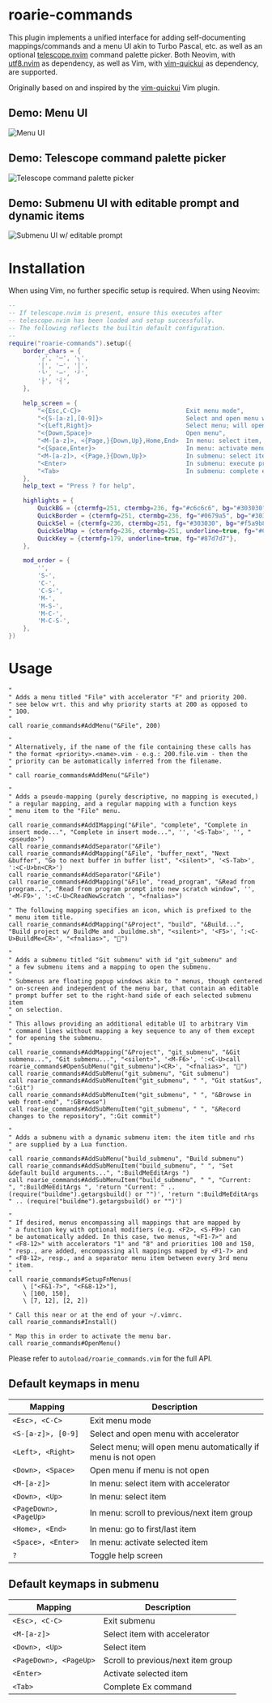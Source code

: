 # roarie-commands

This plugin implements a unified interface for adding self-documenting
mappings/commands and a menu UI akin to Turbo Pascal, etc. as well as
an optional [telescope.nvim](https://github.com/nvim-telescope/telescope.nvim)
command palette picker. Both Neovim, with [utf8.nvim](https://github.com/uga-rosa/utf8.nvim)
as dependency, as well as Vim, with [vim-quickui](https://github.com/skywind3000/vim-quickui)
as dependency, are supported.  
  
Originally based on and inspired by the [vim-quickui](https://github.com/skywind3000/vim-quickui)
Vim plugin.

## Demo: Menu UI
![Menu UI](https://github.com/lalbornoz/roarie-commands.vim/blob/master/Screenshot1.png?raw=true)

## Demo: Telescope command palette picker
![Telescope command palette picker](https://github.com/lalbornoz/roarie-commands.vim/blob/master/Screenshot2.png?raw=true)

## Demo: Submenu UI with editable prompt and dynamic items
![Submenu UI w/ editable prompt](https://github.com/lalbornoz/roarie-commands.vim/blob/master/Screenshot3.png?raw=true)

# Installation

When using Vim, no further specific setup is required. When using Neovim:

```lua
--
-- If telescope.nvim is present, ensure this executes after
-- telescope.nvim has been loaded and setup successfully.
-- The following reflects the builtin default configuration.
--
require("roarie-commands").setup({
	border_chars = {
		'╭', '─', '╮',
		'│', '─', '│',
		'╰', '─', '╯',
		'├', '┤',
	},

	help_screen = {
		"<{Esc,C-C}>                             Exit menu mode",
		"<{S-[a-z],[0-9]}>                       Select and open menu with accelerator",
		"<{Left,Right}>                          Select menu; will open menu automatically if menu is not open",
		"<{Down,Space}>                          Open menu",
		"<M-[a-z]>, <{Page,}{Down,Up},Home,End>  In menu: select item, scroll through items",
		"<{Space,Enter}>                         In menu: activate menu item",
		"<M-[a-z]>, <{Page,}{Down,Up}>           In submenu: select item with accelerator",
		"<Enter>                                 In submenu: execute prompt",
		"<Tab>                                   In submenu: complete ex command",
	},
	help_text = "Press ? for help",

	highlights = {
		QuickBG = {ctermfg=251, ctermbg=236, fg="#c6c6c6", bg="#303030"},
		QuickBorder = {ctermfg=251, ctermbg=236, fg="#0679a5", bg="#303030"},
		QuickSel = {ctermfg=236, ctermbg=251, fg="#303030", bg="#f5a9b8"},
		QuickSelMap = {ctermfg=236, ctermbg=251, underline=true, fg="#0679a5", bg="#f5a9b8"},
		QuickKey = {ctermfg=179, underline=true, fg="#87d7d7"},
	},

	mod_order = {
		'',
		'S-',
		'C-',
		'C-S-',
		'M-',
		'M-S-',
		'M-C-',
		'M-C-S-',
	},
})
```

# Usage

```vim
"
" Adds a menu titled "File" with accelerator "F" and priority 200.
" see below wrt. this and why priority starts at 200 as opposed to
" 100.
"
call roarie_commands#AddMenu("&File", 200)

"
" Alternatively, if the name of the file containing these calls has
" the format <priority>.<name>.vim - e.g.: 200.file.vim - then the
" priority can be automatically inferred from the filename.
"
" call roarie_commands#AddMenu("&File")

"
" Adds a pseudo-mapping (purely descriptive, no mapping is executed,)
" a regular mapping, and a regular mapping with a function keys
" menu item to the "File" menu.
"
call roarie_commands#AddIMapping("&File", "complete", "Complete in insert mode...", "Complete in insert mode...", '', '<S-Tab>', '', "<pseudo>")
call roarie_commands#AddSeparator("&File")
call roarie_commands#AddMapping("&File", "buffer_next", "Next &buffer", "Go to next buffer in buffer list", "<silent>", '<S-Tab>', ':<C-U>bn<CR>')
call roarie_commands#AddSeparator("&File")
call roarie_commands#AddMapping("&File", "read_program", "&Read from program...", "Read from program prompt into new scratch window", '', '<M-F9>', ':<C-U>CReadNewScratch ', "<fnalias>")

" The following mapping specifies an icon, which is prefixed to the
" menu item title.
call roarie_commands#AddMapping("&Project", "build", "&Build...", "Build project w/ BuildMe and .buildme.sh", "<silent>", '<F5>', ':<C-U>BuildMe<CR>', "<fnalias>", "")

"
" Adds a submenu titled "Git submenu" with id "git_submenu" and
" a few submenu items and a mapping to open the submenu.
"
" Submenus are floating popup windows akin to " menus, though centered
" on-screen and independent of the menu bar, that contain an editable
" prompt buffer set to the right-hand side of each selected submenu item
" on selection.
"
" This allows providing an additional editable UI to arbitrary Vim
" command lines without mapping a key sequence to any of them except
" for opening the submenu.
"
call roarie_commands#AddMapping("&Project", "git_submenu", "&Git submenu...", "Git submenu...", "<silent>", '<M-F6>', ':<C-U>call roarie_commands#OpenSubMenu("git_submenu")<CR>', "<fnalias>", "")
call roarie_commands#AddSubMenu("git_submenu", "Git submenu")
call roarie_commands#AddSubMenuItem("git_submenu", " ", "Git stat&us", ":Git")
call roarie_commands#AddSubMenuItem("git_submenu", " ", "&Browse in web front-end", ":GBrowse")
call roarie_commands#AddSubMenuItem("git_submenu", " ", "&Record changes to the repository", ":Git commit")

"
" Adds a submenu with a dynamic submenu item: the item title and rhs
" are supplied by a Lua function.
"
call roarie_commands#AddSubMenu("build_submenu", "Build submenu")
call roarie_commands#AddSubMenuItem("build_submenu", " ", "Set &default build arguments...", ":BuildMeEditArgs ")
call roarie_commands#AddSubMenuItem("build_submenu", " ", "Current:                      ", ":BuildMeEditArgs ", 'return "Current: " .. (require("buildme").getargsbuild() or "")', 'return ":BuildMeEditArgs " .. (require("buildme").getargsbuild() or "")')

"
" If desired, menus encompassing all mappings that are mapped by
" a function key with optional modifiers (e.g. <F2>, <S-F9>) can
" be automatically added. In this case, two menus, "<F1-7>" and
" <F8-12>" with accelerators "1" and "8" and priorities 100 and 150,
" resp., are added, encompassing all mappings mapped by <F1-7> and
" <F8-12>, resp., and a separator menu item between every 3rd menu
" item.
"
call roarie_commands#SetupFnMenus(
	\ ["<F&1-7>", "<F&8-12>"],
	\ [100, 150],
	\ [7, 12], [2, 2])

" Call this near or at the end of your ~/.vimrc.
call roarie_commands#Install()

" Map this in order to activate the menu bar.
call roarie_commands#OpenMenu()
```

Please refer to `autoload/roarie_commands.vim` for the full API.

## Default keymaps in menu

| Mapping                  | Description                                                   |
| ------------------------ | ------------------------------------------------------------- |
| ``<Esc>, <C-C>``         | Exit menu mode                                                |
| ``<S-[a-z]>, [0-9]``     | Select and open menu with accelerator                         |
| ``<Left>, <Right>``      | Select menu; will open menu automatically if menu is not open |
| ``<Down>, <Space>``      | Open menu if menu is not open                                 |
| ``<M-[a-z]>``            | In menu: select item with accelerator                         |
| ``<Down>, <Up>``         | In menu: select item                                          |
| ``<PageDown>, <PageUp>`` | In menu: scroll to previous/next item group                   |
| ``<Home>, <End>``        | In menu: go to first/last item                                |
| ``<Space>, <Enter>``     | In menu: activate selected item                               |
| ``?``                    | Toggle help screen                                            |

## Default keymaps in submenu

| Mapping                  | Description                        |
| ------------------------ | ---------------------------------- |
| ``<Esc>, <C-C>``         | Exit submenu                       |
| ``<M-[a-z]>``            | Select item with accelerator       |
| ``<Down>, <Up>``         | Select item                        |
| ``<PageDown>, <PageUp>`` | Scroll to previous/next item group |
| ``<Enter>``              | Activate selected item             |
| ``<Tab>``                | Complete Ex command                |

[modeline]: # ( vim: set tw=0: )
